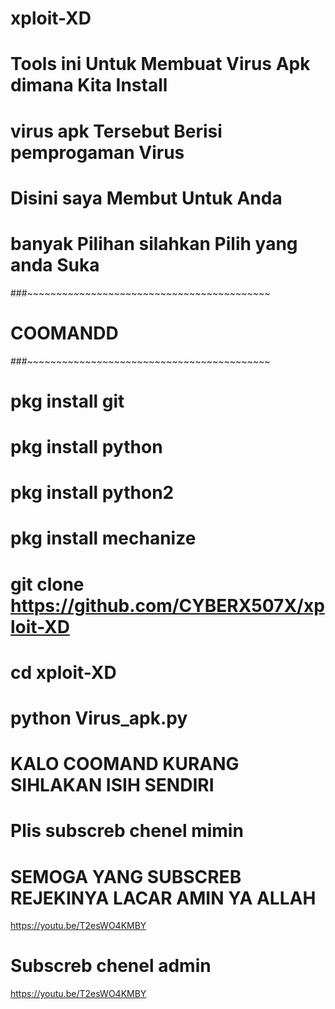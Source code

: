 # xploit-XD
# Tools ini Untuk Membuat Virus Apk dimana Kita Install 
# virus apk Tersebut Berisi pemprogaman Virus
# Disini saya Membut Untuk Anda
# banyak Pilihan silahkan Pilih yang anda Suka
###~~~~~~~~~~~~~~~~~~~~~~~~~~~~~~~~~~~~~~~~~~
#          COOMANDD
###~~~~~~~~~~~~~~~~~~~~~~~~~~~~~~~~~~~~~~~~~~
# pkg install git
# pkg install python
# pkg install python2
# pkg install mechanize
# git clone https://github.com/CYBERX507X/xploit-XD
# cd xploit-XD
# python Virus_apk.py
#    KALO COOMAND KURANG SIHLAKAN ISIH SENDIRI

# Plis subscreb chenel mimin
# SEMOGA YANG SUBSCREB REJEKINYA LACAR AMIN YA ALLAH
https://youtu.be/T2esWO4KMBY

# Subscreb chenel admin

https://youtu.be/T2esWO4KMBY

